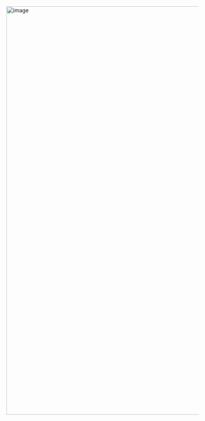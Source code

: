 <img width="1517" height="1071" alt="image" src="https://github.com/user-attachments/assets/711d5457-fbd0-4570-99c1-3fd41be4c0be" />
